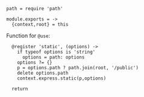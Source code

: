     path = require 'path'

    module.exports = ->
      {context,root} = this

Function for `@use`:

      @register 'static', (options) ->
        if typeof options is 'string'
          options = path: options
        options ?= {}
        p = options.path ? path.join(root, '/public')
        delete options.path
        context.express.static(p,options)

      return
